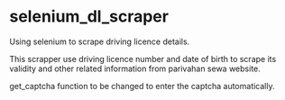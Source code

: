 # selenium_dl_scraper
Using selenium to scrape driving licence details.

This scrapper use driving licence number and date of birth to scrape its validity and other related information from parivahan sewa website.

get_captcha function to be changed to enter the captcha automatically.
